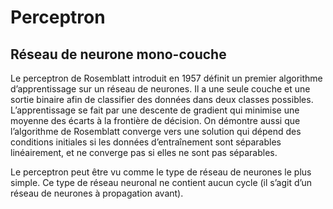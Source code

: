 # Perceptron
## Réseau de neurone mono-couche

Le perceptron de Rosemblatt introduit en 1957 définit un premier algorithme d’apprentissage sur un
réseau de neurones. Il a une seule couche et une sortie binaire afin de classifier des données dans deux
classes possibles. L’apprentissage se fait par une descente de gradient qui minimise une moyenne
des écarts à la frontière de décision. On démontre aussi que l’algorithme de Rosemblatt converge
vers une solution qui dépend des conditions initiales si les données d’entraînement sont séparables
linéairement, et ne converge pas si elles ne sont pas séparables.

Le perceptron peut être vu comme le type de réseau de neurones le plus simple. Ce type de réseau
neuronal ne contient aucun cycle (il s’agit d’un réseau de neurones à propagation avant).
